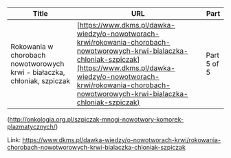 | **Title**       | **URL**           | **Part**              |
|-----------------|-------------------|-----------------------|
| Rokowania w chorobach nowotworowych krwi - białaczka, chłoniak, szpiczak         | [https://www.dkms.pl/dawka-wiedzy/o-nowotworach-krwi/rokowania-chorobach-nowotworowych-krwi-bialaczka-chloniak-szpiczak](https://www.dkms.pl/dawka-wiedzy/o-nowotworach-krwi/rokowania-chorobach-nowotworowych-krwi-bialaczka-chloniak-szpiczak)    | Part 5 of 5          |

(http://onkologia.org.pl/szpiczak-mnogi-nowotwory-komorek-plazmatycznych/)



Link: https://www.dkms.pl/dawka-wiedzy/o-nowotworach-krwi/rokowania-chorobach-nowotworowych-krwi-bialaczka-chloniak-szpiczak
